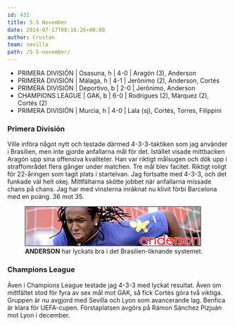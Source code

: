 ```yaml
---
id: 432
title: 5.5 November
date: 2014-07-17T00:16:26+00:00
author: Crustan
team: sevilla
path: /5-5-november/
---
```


- PRIMERA DIVISIÓN | Osasuna, h | 4-0 | Aragón (3), Anderson
- PRIMERA DIVISIÓN | Málaga, h | 4-1 | Jerônimo (2), Anderson, Cortés
- PRIMERA DIVISIÓN | Deportivo, b | 2-0 | Jerônimo, Anderson
- CHAMPIONS LEAGUE | GAK, b | 6-0 | Rodrigues (2), Márquez (2), Cortés (2)
- PRIMERA DIVISIÓN | Murcia, h | 4-0 | Lala (sj), Cortés, Torres, Filippini

### Primera División

Ville införa något nytt och testade därmed 4-3-3-taktiken som jag använder i Brasilien, men inte gjorde anfallarna mål för det. Istället visade mittbacken Aragón upp sina offensiva kvaliteter. Han var riktigt målsugen och dök upp i straffområdet flera gånger under matchen. Tre mål blev facitet. Riktigt roligt för 22-åringen som tagit plats i startelvan. Jag fortsatte med 4-3-3, och det funkade väl helt okej. Mittfältarna skötte jobbet när anfallarna missade chans på chans. Jag har med vinsterna inräknat nu klivit förbi Barcelona med en poäng. 36 mot 35.

<figure>
  <img src="../images/anderson4.png" alt="anderson"  />
  <figcaption><strong>ANDERSON</strong> har lyckats bra i det Brasilien-liknande systemet.</figcaption>
</figure>

### Champions League

Även i Champions League testade jag 4-3-3 med lyckat resultat. Även om mittfältet stod för fyra av sex mål mot GAK, så fick Cortés göra två viktiga. Gruppen är nu avgjord med Sevilla och Lyon som avancerande lag. Benfica är klara för UEFA-cupen. Förstaplatsen avgörs på Rámon Sánchez Pizjuán mot Lyon i december.
